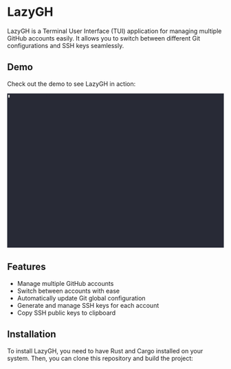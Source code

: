 # LazyGH

LazyGH is a Terminal User Interface (TUI) application for managing multiple GitHub accounts easily. It allows you to switch between different Git configurations and SSH keys seamlessly.

## Demo

Check out the demo to see LazyGH in action:

![LazyGH Demo](demo.gif)

## Features

- Manage multiple GitHub accounts
- Switch between accounts with ease
- Automatically update Git global configuration
- Generate and manage SSH keys for each account
- Copy SSH public keys to clipboard

## Installation

To install LazyGH, you need to have Rust and Cargo installed on your system. Then, you can clone this repository and build the project:

